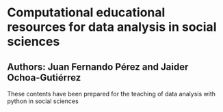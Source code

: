 # Computational educational resources for data analysis in social sciences 

## Authors: Juan Fernando Pérez and Jaider Ochoa-Gutiérrez

These contents have been prepared for the teaching of data analysis with python in social sciences

